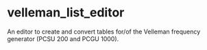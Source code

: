 # velleman_list_editor
An editor to create and convert tables for/of the Velleman frequency generator (PCSU 200 and PCGU 1000).
